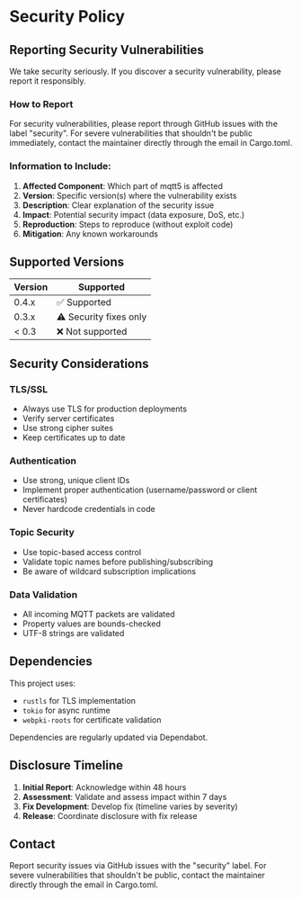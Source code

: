 # Security Policy

## Reporting Security Vulnerabilities

We take security seriously. If you discover a security vulnerability, please report it responsibly.

### How to Report
For security vulnerabilities, please report through GitHub issues with the label "security". For severe vulnerabilities that shouldn't be public immediately, contact the maintainer directly through the email in Cargo.toml.

### Information to Include:
1. **Affected Component**: Which part of mqtt5 is affected
2. **Version**: Specific version(s) where the vulnerability exists
3. **Description**: Clear explanation of the security issue
4. **Impact**: Potential security impact (data exposure, DoS, etc.)
5. **Reproduction**: Steps to reproduce (without exploit code)
6. **Mitigation**: Any known workarounds

## Supported Versions

| Version | Supported          |
| ------- | ------------------ |
| 0.4.x   | ✅ Supported       |
| 0.3.x   | ⚠️  Security fixes only |
| < 0.3   | ❌ Not supported   |

## Security Considerations

### TLS/SSL
- Always use TLS for production deployments
- Verify server certificates
- Use strong cipher suites
- Keep certificates up to date

### Authentication
- Use strong, unique client IDs
- Implement proper authentication (username/password or client certificates)
- Never hardcode credentials in code

### Topic Security
- Use topic-based access control
- Validate topic names before publishing/subscribing
- Be aware of wildcard subscription implications

### Data Validation
- All incoming MQTT packets are validated
- Property values are bounds-checked
- UTF-8 strings are validated

## Dependencies

This project uses:
- `rustls` for TLS implementation
- `tokio` for async runtime
- `webpki-roots` for certificate validation

Dependencies are regularly updated via Dependabot.

## Disclosure Timeline

1. **Initial Report**: Acknowledge within 48 hours
2. **Assessment**: Validate and assess impact within 7 days
3. **Fix Development**: Develop fix (timeline varies by severity)
4. **Release**: Coordinate disclosure with fix release

## Contact

Report security issues via GitHub issues with the "security" label. For severe vulnerabilities that shouldn't be public, contact the maintainer directly through the email in Cargo.toml.